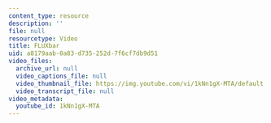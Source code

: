 ```yaml
---
content_type: resource
description: ''
file: null
resourcetype: Video
title: FLUXbar
uid: a8179aab-0a83-d735-252d-7f6cf7db9d51
video_files:
  archive_url: null
  video_captions_file: null
  video_thumbnail_file: https://img.youtube.com/vi/1kNn1gX-MTA/default.jpg
  video_transcript_file: null
video_metadata:
  youtube_id: 1kNn1gX-MTA
---
```

